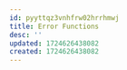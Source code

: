 ```yaml
---
id: pyyttqz3vnhfrw02hrrhmwj
title: Error Functions
desc: ''
updated: 1724626438082
created: 1724626438082
---
```


